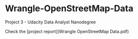 # Wrangle-OpenStreetMap-Data
Project 3 - Udacity Data Analyst Nanodegree

Check the [project report](Wrangle OpenStreetMap Data.pdf)
